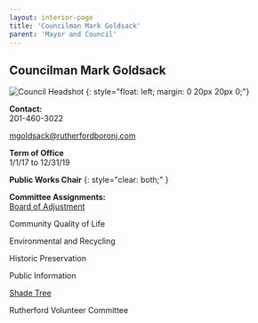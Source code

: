 ```yaml
---
layout: interior-page
title: 'Councilman Mark Goldsack'
parent: 'Mayor and Council'
---
```


## Councilman Mark Goldsack

![Council Headshot](../mark-goldsack.png)
{: style="float: left; margin: 0 20px 20px 0;"}

**Contact:**  
201-460-3022

mgoldsack@rutherfordboronj.com

**Term of Office**  
1/1/17 to 12/31/19

**Public Works Chair**
{: style="clear: both;" }

**Committee Assignments:**  
[Board of Adjustment](/committees/board-of-adjustment/)

Community Quality of Life

Environmental and Recycling

Historic Preservation

Public Information

[Shade Tree](/committees/shade-tree-commission/)

Rutherford Volunteer Committee
